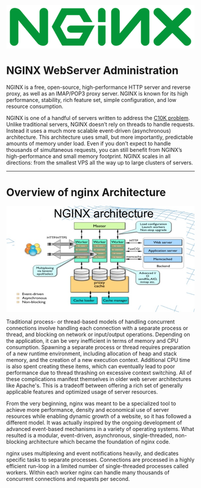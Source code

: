 ![NGINX](images/nginx-img.jpg)

# NGINX WebServer Administration

NGINX is a free, open-source, high-performance HTTP server and reverse proxy, as well as an IMAP/POP3 proxy server. NGINX is known for its high performance, stability, rich feature set, simple configuration, and low resource consumption.

NGINX is one of a handful of servers written to address the [C10K problem](http://www.kegel.com/c10k.html). Unlike traditional servers, NGINX doesn’t rely on threads to handle requests. Instead it uses a much more scalable event-driven (asynchronous) architecture. This architecture uses small, but more importantly, predictable amounts of memory under load. Even if you don’t expect to handle thousands of simultaneous requests, you can still benefit from NGINX’s high-performance and small memory footprint. NGINX scales in all directions: from the smallest VPS all the way up to large clusters of servers.

---

# Overview of nginx Architecture

![nginx-arch](/images/nginx-arch.jpg)

Traditional process- or thread-based models of handling concurrent connections involve handling each connection with a separate process or thread, and blocking on network or input/output operations. Depending on the application, it can be very inefficient in terms of memory and CPU consumption. Spawning a separate process or thread requires preparation of a new runtime environment, including allocation of heap and stack memory, and the creation of a new execution context. Additional CPU time is also spent creating these items, which can eventually lead to poor performance due to thread thrashing on excessive context switching. All of these complications manifest themselves in older web server architectures like Apache's. This is a tradeoff between offering a rich set of generally applicable features and optimized usage of server resources.

From the very beginning, nginx was meant to be a specialized tool to achieve more performance, density and economical use of server resources while enabling dynamic growth of a website, so it has followed a different model. It was actually inspired by the ongoing development of advanced event-based mechanisms in a variety of operating systems. What resulted is a modular, event-driven, asynchronous, single-threaded, non-blocking architecture which became the foundation of nginx code.

nginx uses multiplexing and event notifications heavily, and dedicates specific tasks to separate processes. Connections are processed in a highly efficient run-loop in a limited number of single-threaded processes called workers. Within each worker nginx can handle many thousands of concurrent connections and requests per second.
